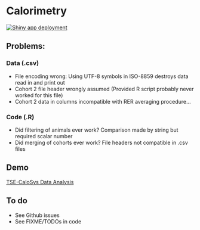 # Calorimetry

[![Shiny app deployment](https://github.com/stephanmg/calorimetry/actions/workflows/deploy-shiny.yml/badge.svg)](https://github.com/stephanmg/calorimetry/actions/workflows/deploy-shiny.yml)

## Problems:

### Data (.csv)
- File encoding wrong: Using UTF-8 symbols in ISO-8859 destroys data read in and print out 
- Cohort 2 file header wrongly assumed (Provided R script probably never worked for this file)
- Cohort 2 data in columns incompatible with RER averaging procedure...

### Code (.R)
- Did filtering of animals ever work? Comparison made by string but required scalar number
- Did merging of cohorts ever work? File headers not compatible in .csv files

## Demo
[TSE-CaloSys Data Analysis](https://calorimetry.shinyapps.io/calorimetry/)

## To do
- See Github issues 
- See FIXME/TODOs in code
